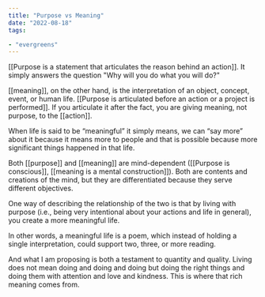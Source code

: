 ```yaml
---
title: "Purpose vs Meaning"
date: "2022-08-18"
tags:

- "evergreens"
---
```


[[Purpose is a statement that articulates the reason behind an action]]. It simply answers the question "Why will you do what you will do?"

[[meaning]], on the other hand, is the interpretation of an object, concept, event, or human life. [[Purpose is articulated before an action or a project is performed]]. If you articulate it after the fact, you are giving meaning, not purpose, to the [[action]].

When life is said to be “meaningful” it simply means, we can “say more” about it because it means more to people and that is possible because more significant things happened in that life.

Both [[purpose]] and [[meaning]] are mind-dependent ([[Purpose is conscious]], [[meaning is a mental construction]]). Both are contents and creations of the mind, but they are differentiated because they serve different objectives.

One way of describing the relationship of the two is that by living with purpose (i.e., being very intentional about your actions and life in general), you create a more meaningful life.

In other words, a meaningful life is a poem, which instead of holding a single interpretation, could support two, three, or more reading.

And what I am proposing is both a testament to quantity and quality. Living does not mean doing and doing and doing but doing the right things and doing them with attention and love and kindness. This is where that rich meaning comes from.